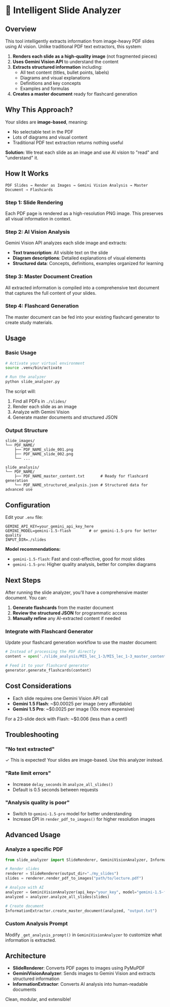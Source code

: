 # 🧠 Intelligent Slide Analyzer

## Overview

This tool intelligently extracts information from image-heavy PDF slides using AI vision. Unlike traditional PDF text extractors, this system:

1. **Renders each slide as a high-quality image** (not fragmented pieces)
2. **Uses Gemini Vision API** to understand the content
3. **Extracts structured information** including:
   - All text content (titles, bullet points, labels)
   - Diagrams and visual explanations
   - Definitions and key concepts
   - Examples and formulas
4. **Creates a master document** ready for flashcard generation

## Why This Approach?

Your slides are **image-based**, meaning:
- No selectable text in the PDF
- Lots of diagrams and visual content
- Traditional PDF text extraction returns nothing useful

**Solution:** We treat each slide as an image and use AI vision to "read" and "understand" it.

## How It Works

```
PDF Slides → Render as Images → Gemini Vision Analysis → Master Document → Flashcards
```

### Step 1: Slide Rendering
Each PDF page is rendered as a high-resolution PNG image. This preserves all visual information in context.

### Step 2: AI Vision Analysis
Gemini Vision API analyzes each slide image and extracts:
- **Text transcription**: All visible text on the slide
- **Diagram descriptions**: Detailed explanations of visual elements
- **Structured data**: Concepts, definitions, examples organized for learning

### Step 3: Master Document Creation
All extracted information is compiled into a comprehensive text document that captures the full content of your slides.

### Step 4: Flashcard Generation
The master document can be fed into your existing flashcard generator to create study materials.

## Usage

### Basic Usage

```bash
# Activate your virtual environment
source .venv/bin/activate

# Run the analyzer
python slide_analyzer.py
```

The script will:
1. Find all PDFs in `./slides/`
2. Render each slide as an image
3. Analyze with Gemini Vision
4. Generate master documents and structured JSON

### Output Structure

```
slide_images/
└── PDF_NAME/
    ├── PDF_NAME_slide_001.png
    ├── PDF_NAME_slide_002.png
    └── ...

slide_analysis/
└── PDF_NAME/
    ├── PDF_NAME_master_content.txt       # Ready for flashcard generation
    └── PDF_NAME_structured_analysis.json # Structured data for advanced use
```

## Configuration

Edit your `.env` file:

```env
GEMINI_API_KEY=your_gemini_api_key_here
GEMINI_MODEL=gemini-1.5-flash        # or gemini-1.5-pro for better quality
INPUT_DIR=./slides
```

**Model recommendations:**
- `gemini-1.5-flash`: Fast and cost-effective, good for most slides
- `gemini-1.5-pro`: Higher quality analysis, better for complex diagrams

## Next Steps

After running the slide analyzer, you'll have a comprehensive master document. You can:

1. **Generate flashcards** from the master document
2. **Review the structured JSON** for programmatic access
3. **Manually refine** any AI-extracted content if needed

### Integrate with Flashcard Generator

Update your flashcard generation workflow to use the master document:

```python
# Instead of processing the PDF directly
content = open('./slide_analysis/MIS_lec_1-3/MIS_lec_1-3_master_content.txt').read()

# Feed it to your flashcard generator
generator.generate_flashcards(content)
```

## Cost Considerations

- Each slide requires one Gemini Vision API call
- **Gemini 1.5 Flash**: ~$0.00025 per image (very affordable)
- **Gemini 1.5 Pro**: ~$0.0025 per image (10x more expensive)

For a 23-slide deck with Flash: ~$0.006 (less than a cent!)

## Troubleshooting

### "No text extracted"
✓ This is expected! Your slides are image-based. Use this analyzer instead.

### "Rate limit errors"
- Increase `delay_seconds` in `analyze_all_slides()` 
- Default is 0.5 seconds between requests

### "Analysis quality is poor"
- Switch to `gemini-1.5-pro` model for better understanding
- Increase DPI in `render_pdf_to_images()` for higher resolution images

## Advanced Usage

### Analyze a specific PDF

```python
from slide_analyzer import SlideRenderer, GeminiVisionAnalyzer, InformationExtractor

# Render slides
renderer = SlideRenderer(output_dir="./my_slides")
slides = renderer.render_pdf_to_images("path/to/lecture.pdf")

# Analyze with AI
analyzer = GeminiVisionAnalyzer(api_key="your_key", model="gemini-1.5-flash")
analyzed = analyzer.analyze_all_slides(slides)

# Create document
InformationExtractor.create_master_document(analyzed, "output.txt")
```

### Custom Analysis Prompt

Modify `_get_analysis_prompt()` in `GeminiVisionAnalyzer` to customize what information is extracted.

## Architecture

- **SlideRenderer**: Converts PDF pages to images using PyMuPDF
- **GeminiVisionAnalyzer**: Sends images to Gemini Vision and extracts structured information
- **InformationExtractor**: Converts AI analysis into human-readable documents

Clean, modular, and extensible!

